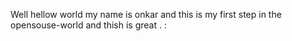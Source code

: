 Well hellow world my name is onkar and this is my first step in the opensouse-world and thish is great .
:
